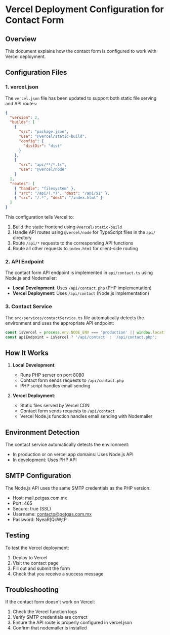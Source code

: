 # Vercel Deployment Configuration for Contact Form

## Overview
This document explains how the contact form is configured to work with Vercel deployment.

## Configuration Files

### 1. vercel.json
The `vercel.json` file has been updated to support both static file serving and API routes:

```json
{
  "version": 2,
  "builds": [
    {
      "src": "package.json",
      "use": "@vercel/static-build",
      "config": {
        "distDir": "dist"
      }
    },
    {
      "src": "api/**/*.ts",
      "use": "@vercel/node"
    }
  ],
  "routes": [
    { "handle": "filesystem" },
    { "src": "/api/(.*)", "dest": "/api/$1" },
    { "src": "/.*", "dest": "/index.html" }
  ]
}
```

This configuration tells Vercel to:
1. Build the static frontend using `@vercel/static-build`
2. Handle API routes using `@vercel/node` for TypeScript files in the `api/` directory
3. Route `/api/*` requests to the corresponding API functions
4. Route all other requests to `index.html` for client-side routing

### 2. API Endpoint
The contact form API endpoint is implemented in `api/contact.ts` using Node.js and Nodemailer:

- **Local Development**: Uses `/api/contact.php` (PHP implementation)
- **Vercel Deployment**: Uses `/api/contact` (Node.js implementation)

### 3. Contact Service
The `src/services/contactService.ts` file automatically detects the environment and uses the appropriate API endpoint:

```typescript
const isVercel = process.env.NODE_ENV === 'production' || window.location.hostname.includes('vercel.app');
const apiEndpoint = isVercel ? '/api/contact' : '/api/contact.php';
```

## How It Works

1. **Local Development**: 
   - Runs PHP server on port 8080
   - Contact form sends requests to `/api/contact.php`
   - PHP script handles email sending

2. **Vercel Deployment**:
   - Static files served by Vercel CDN
   - Contact form sends requests to `/api/contact`
   - Vercel Node.js function handles email sending with Nodemailer

## Environment Detection
The contact service automatically detects the environment:
- In production or on vercel.app domains: Uses Node.js API
- In development: Uses PHP API

## SMTP Configuration
The Node.js API uses the same SMTP credentials as the PHP version:
- Host: mail.petgas.com.mx
- Port: 465
- Secure: true (SSL)
- Username: contacto@petgas.com.mx
- Password: NyeaR[QcW;tP

## Testing
To test the Vercel deployment:
1. Deploy to Vercel
2. Visit the contact page
3. Fill out and submit the form
4. Check that you receive a success message

## Troubleshooting
If the contact form doesn't work on Vercel:
1. Check the Vercel function logs
2. Verify SMTP credentials are correct
3. Ensure the API route is properly configured in vercel.json
4. Confirm that nodemailer is installed